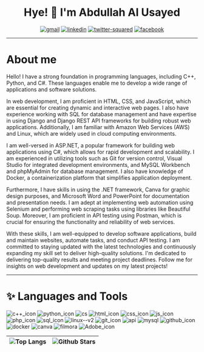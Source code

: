 <h1 align="center">Hye! 👋 I'm Abdullah Al Usayed</h1>

<p align="center">
<a href="mailto:abdullahal.usayed00@gmail.com@gmail.com" target="_blank"><img src="https://img.icons8.com/nolan/48/gmail.png" alt="gmail"/></a>
<a href="https://www.linkedin.com/in/abdullah-al-usayed-9657a8245/" target="_blank"><img src="https://img.icons8.com/nolan/48/linkedin.png" alt="linkedin"/></a>
<a href="" target="_blank"><img src="https://img.icons8.com/nolan/48/twitter-squared.png" alt="twitter-squared"/></a>
<a href="" target="_blank"><img src="https://img.icons8.com/nolan/48/facebook.png" alt="facebook"/></a>
</p>



---

# About me
Hello! I have a strong foundation in programming languages, including C++, Python, and C#. These languages enable me to develop a wide range of applications and software solutions.

In web development, I am proficient in HTML, CSS, and JavaScript, which are essential for creating dynamic and interactive web pages. I also have experience working with SQL for database management and have expertise in using Django and Django REST API frameworks for building robust web applications. Additionally, I am familiar with Amazon Web Services (AWS) and Linux, which are widely used in cloud computing environments.

I am well-versed in ASP.NET, a popular framework for building web applications using C#, which allows for rapid development and scalability. I am experienced in utilizing tools such as Git for version control, Visual Studio for integrated development environments, and MySQL Workbench and phpMyAdmin for database management. I also have knowledge of Docker, a containerization platform that simplifies application deployment.

Furthermore, I have skills in using the .NET framework, Canva for graphic design purposes, and Microsoft Word and PowerPoint for documentation and presentation needs. I am adept at implementing web automation using Selenium and performing web scraping tasks using libraries like Beautiful Soup. Moreover, I am proficient in API testing using Postman, which is crucial for ensuring the functionality and reliability of web services.

With these skills, I am well-equipped to develop software applications, build and maintain websites, automate tasks, and conduct API testing. I am committed to staying updated with the latest technologies and continuously expanding my skill set to deliver high-quality solutions. I'm dedicated to delivering top-quality results and meeting project deadlines. Follow me for insights on web development and updates on my latest projects!

---



# ✨ Languages and Tools

<img src="https://img.icons8.com/nolan/48/c-plus-plus.png" alt="c++_icon"> <img src="https://img.icons8.com/nolan/48/python.png" alt="python_icon"> <img src="https://img.icons8.com/nolan/48/cs.png" alt="cs">  <img src="https://img.icons8.com/nolan/48/html.png" alt="html_icon">  <img src="https://img.icons8.com/nolan/48/css-filetype.png" alt="css_icon">  <img src="https://img.icons8.com/nolan/48/js.png" alt="js_icon">  <img src="https://img.icons8.com/nolan/48/php.png" alt="php_icon">  <img src="https://img.icons8.com/nolan/48/sql.png" alt="sql_icon">  <img src="https://img.icons8.com/nolan/48/linux--v2.png" alt="linux--v2">  <img src="https://img.icons8.com/nolan/48/git.png" alt="git_icon">  <img src="https://img.icons8.com/nolan/48/api.png" alt="api">  <img src="https://img.icons8.com/nolan/48/mysql.png" alt="mysql">  <img src="https://img.icons8.com/nolan/48/github.png" alt="github_icon">  <img src="https://img.icons8.com/nolan/48/docker.png" alt="docker">  <img src="https://img.icons8.com/nolan/48/canva.png" alt="canva">  <img src="https://img.icons8.com/nolan/48/filmora.png" alt="filmora">  <img src="https://img.icons8.com/nolan/48/adobe-premiere-pro.png" alt="Adobe_icon"> 

| ![Top Langs](https://github-readme-stats.vercel.app/api/top-langs/?username=devnamdev2003&theme=radical&langs_count=10&title_color=0891b2&text_color=ffffff&icon_color=0891b) | ![Github Stars](https://github-readme-stats.vercel.app/api?username=devnamdev2003&show_icons=true&locale=en&count_private=true&hide_rank=false&custom_title=My%20GitHub%20Stats&disable_animations=true&theme=tokyonight) |
| -------------------------------------------------------------------------------------------------------- | ------------------------------------------------------------------------------------------------------------------------------------------------------------------------------------------------------------------------- |
